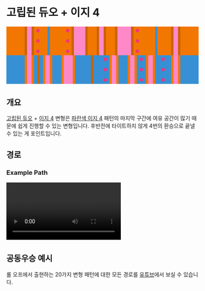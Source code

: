# 고립된 듀오 + 이지 4

![고립된 듀오 + 이지 4](../images/variations/isolated-duo-easy-4.jpg)

## 개요

[고립된 듀오](../rolls/isolated-duo.md#주황색-롤) + [이지 4](../rolls/easy-4.md#파란색-롤) 변형은 [파란색 이지 4](../rolls/easy-4.md#파란색-롤) 패턴의 마지막 구간에 여유 공간이 많기 때문에 쉽게 진행할 수 있는 변형입니다. 후반전에 타이트하지 않게 4번의 환승으로 끝낼 수 있는 게 포인트입니다.

## 경로

### Example Path

<video controls>
  <source src="../../images/variations/isolated-duo-easy-4-standard-path.mp4" type="video/mp4">
</video>

## 공동우승 예시

롤 오프에서 출현하는 20가지 변형 패턴에 대한 모든 경로를 [유튜브](https://www.youtube.com/playlist?list=PLG_QNSp9ZgJLWYSNl4vY26VJCZeOQHO1F)에서 보실 수 있습니다.
